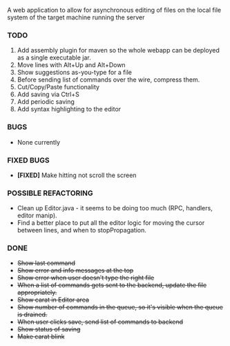 A web application to allow for asynchronous editing of files on the local file system of the target machine running the server


### TODO

1. Add assembly plugin for maven so the whole webapp can be deployed as a single executable jar.
1. Move lines with Alt+Up and Alt+Down
1. Show suggestions as-you-type for a file
1. Before sending list of commands over the wire, compress them.
1. Cut/Copy/Paste functionality
1. Add saving via Ctrl+S
1. Add periodic saving
1. Add syntax highlighting to the editor


### BUGS

* None currently


### FIXED BUGS

* **[FIXED]** Make hitting <spacebar> not scroll the screen


### POSSIBLE REFACTORING
* Clean up Editor.java - it seems to be doing too much (RPC, handlers, editor manip).
* Find a better place to put all the editor logic for moving the cursor between lines, and when to stopPropagation.


### DONE

* <del>Show last command</del>
* <del>Show error and info messages at the top</del>
* <del>Show error when user doesn't type the right file</del>
* <del>When a list of commands gets sent to the backend, update the file appropriately.</del>
* <del>Show carat in Editor area</del>
* <del>Show number of commands in the queue, so it's visible when the queue is drained.</del>
* <del>When user clicks save, send list of commands to backend</del>
* <del>Show status of saving</del>
* <del>Make carat blink</del>
